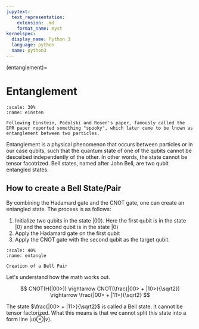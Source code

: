 ```yaml
---
jupytext:
  text_representation:
    extension: .md
    format_name: myst
kernelspec:
  display_name: Python 3
  language: python
  name: python3
---
```


(entanglement)=

# Entanglement

```{figure} /_static/einstein.PNG
:scale: 30%
:name: einsten 

Following Einstein, Podolski and Rosen's paper, famously called the EPR paper reported something "spooky", which later came to be lnown as entanglement between two particles.

```

Entanglement is a physical phenomenon that occurs between particles or in our case qubits, such that the quantum state of one of the qubits cannot be desceibed independently of the other. In other words, the state cannot be tensor facotrized. Bell states, named after John Bell, are two qubit entangled states. 

## How to create a Bell State/Pair

By combining the Hadamard gate and the CNOT gate, one can create an entangled state. The process is as follows:
1. Initialize two qubits in the state $|00\rangle$. Here the first qubit is in the state $|0\rangle$ and the second qubit is in the state $|0\rangle$
2. Apply the Hadamard gate on the first qubit
3. Apply the CNOT gate with the second qubit as the target qubit.

```{figure} /_static/entangle.PNG
:scale: 40%
:name: entangle 

Creation of a Bell Pair

```

Let's understand how the math works out.

$$
CNOT(H(|00>)) \rightarrow CNOT(\frac{|00> + |10>}{\sqrt2}) \rightarrow \frac{|00> + |11>}{\sqrt2} 
$$

The state $\frac{|00> + |11>}{\sqrt2}$ is called a Bell state. It cannot be tensor factorized. What this means is that we cannot split this state into a form line $|u\rangle \otimes |v\rangle$. 